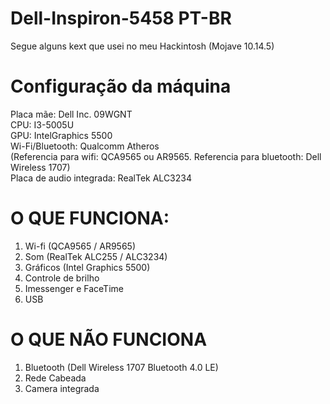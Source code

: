 # Dell-Inspiron-5458  PT-BR
Segue alguns kext que usei no meu Hackintosh (Mojave 10.14.5)

# Configuração da máquina
Placa mãe: Dell Inc. 09WGNT <br/>
CPU: I3-5005U <br/>
GPU: IntelGraphics 5500 <br/>
Wi-Fi/Bluetooth: Qualcomm Atheros <br/>
(Referencia para wifi: QCA9565 ou AR9565. Referencia para bluetooth: Dell Wireless 1707)<br/>
Placa de audio integrada: RealTek ALC3234

# O QUE FUNCIONA:
1. Wi-fi (QCA9565 / AR9565)
2. Som (RealTek ALC255 / ALC3234)
3. Gráficos (Intel Graphics 5500)
4. Controle de brilho
5. Imessenger e FaceTime
6. USB

# O QUE NÃO FUNCIONA
1. Bluetooth (Dell Wireless 1707 Bluetooth 4.0 LE)
2. Rede Cabeada
3. Camera integrada
